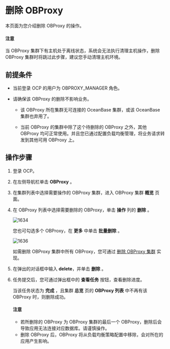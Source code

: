 # 删除 OBProxy

本页面为您介绍删除 OBProxy 的操作。

<main id="notice" type='notice'>
<h4>注意</h4>
<p>当 OBProxy 集群下有主机处于离线状态，系统会无法执行清理主机操作，删除 OBProxy 集群时将跳过此步骤，建议您手动清理主机环境。</p>
</main>

## 前提条件

* 当前登录 OCP 的用户为 OBPROXY_MANAGER 角色。

* 请确保该 OBProxy 的删除不影响业务。

  * 该 OBProxy 所在集群无可连接的 OceanBase 集群，或该 OceanBase 集群也弃用了。

  * 当前 OBProxy 的集群中除了这个待删除的 OBProxy 之外，其他 OBProxy 均可正常使用。并且您已通过配置负载均衡管理，将业务请求转发到其他可用 OBProxy 上。

## 操作步骤

1. 登录 OCP。

2. 在左侧导航栏单击 **OBProxy** 。

3. 在集群列表中选择需要操作的 OBProxy 集群，进入 OBProxy 集群 **概览** 页面。

4. 在 OBProxy 列表中选择需要删除的 OBProxy，单击 **操作** 列的 **删除** 。

   ![1634](https://obbusiness-private.oss-cn-shanghai.aliyuncs.com/doc/img/ocp/422/%E5%88%A0%E9%99%A4obproxy.png)

   您也可勾选多个 OBProxy，在 **更多** 中单击 **批量删除** 。

   ![1636](https://obbusiness-private.oss-cn-shanghai.aliyuncs.com/doc/img/ocp/422/%E6%89%B9%E9%87%8F%E5%88%A0%E9%99%A4obproxy.png)

   如需删除 OBProxy 集群中所有 OBProxy，您可通过 [删除 OBProxy 集群](../300.manage-a-obproxy-cluster/500.delete-an-obproxy-cluster.md) 实现。

5. 在弹出的对话框中输入 **delete**，并单击 **删除** 。

6. 任务提交后，您可通过弹出框中的 **查看任务** 按钮，查看删除进度。

   当该任务状态为 **完成** ，且集群 **总览** 页的 **OBProxy 列表** 中不再有该 OBProxy 时，则删除成功。

   <main id="notice" type='alert'>
   <h4>注意</h4>
   <p><ul><li>若所删除的 OBProxy 为 OBProxy 集群的最后一个 OBProxy，删除后会导致应用无法连接对应数据库。请谨慎操作。</li><li>删除 OBProxy 后，OBProxy 将从负载均衡策略配置中移除，会对所在的应用产生影响。</li></p>
   </main>
